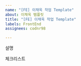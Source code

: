 ```yaml
---
name: "[FE] 이채욱 작업 Template"
about: 이채욱 탬플릿
title: "[FE] 이채욱 작업 Template"
labels: FrontEnd
assignees: codnr98

---
```


설명


체크리스트
